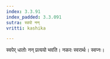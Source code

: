```yaml
---
index: 3.3.91
index_padded: 3.3.091
sutra: स्वपो नन्
vritti: kashika

---
```

स्वपेर् धातोः नन् प्रत्ययो भवति। नकरः स्वरार्थः। स्वप्नः।